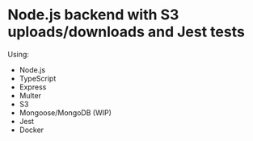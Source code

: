 # Node.js backend with S3 uploads/downloads and Jest tests

Using:
- Node.js
- TypeScript
- Express
- Multer
- S3
- Mongoose/MongoDB (WIP)
- Jest
- Docker
